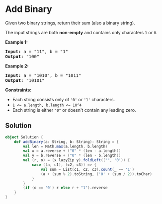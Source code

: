 # Add Binary

Given two binary strings, return their sum (also a binary string).

The input strings are both **non-empty** and contains only characters `1` or
`0`.

**Example 1:**
<pre>
<strong>Input:</strong> a = "11", b = "1"
<strong>Output:</strong> "100"
</pre>

**Example 2:**
<pre>
<strong>Input:</strong> a = "1010", b = "1011"
<strong>Output:</strong> "10101"
</pre>
 
**Constraints:**

* Each string consists only of `'0'` or `'1'` characters.
* `1 <= a.length, b.length <= 10^4`
* Each string is either `"0"` or doesn't contain any leading zero.

## Solution

```scala
object Solution {
    def addBinary(a: String, b: String): String = {
        val len = Math.max(a.length, b.length)
        val x = a.reverse + ("0" * (len - a.length))
        val y = b.reverse + ("0" * (len - b.length))
        val (r, o) = (x lazyZip y).foldLeft(("", '0')) {
            case ((a, c1), (c2, c3)) => {
                val sum = List(c1, c2, c3).count(_ == '1')
                (a + (sum % 2).toString, ('0' + (sum / 2)).toChar)
            }
        }
        (if (o == '0') r else r + "1").reverse
    }
}
```
